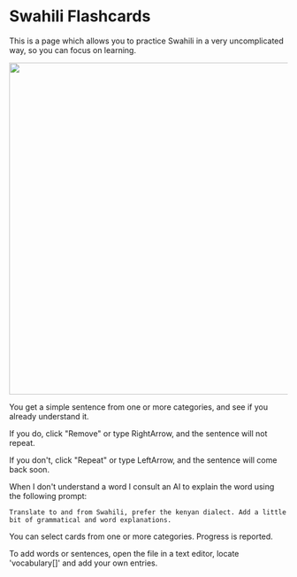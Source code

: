 # Swahili Flashcards

This is a page which allows you to practice Swahili in a very uncomplicated way, so you can focus on learning. 

<img src="https://github.com/user-attachments/assets/2495b776-6483-4f6b-bff3-d7165043ebb7" width="600">

You get a simple sentence from one or more categories, and see if you already understand it. 

If you do, click "Remove" or type RightArrow, and the sentence will not repeat. 

If you don't, click "Repeat" or type LeftArrow, and the sentence will come back soon. 

When I don't understand a word I consult an AI to explain the word using the following prompt: 

    Translate to and from Swahili, prefer the kenyan dialect. Add a little bit of grammatical and word explanations.

You can select cards from one or more categories. Progress is reported. 

To add words or sentences, open the file in a text editor, locate 'vocabulary[]' and add your own entries. 


